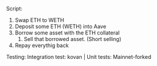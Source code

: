 Script:
1. Swap ETH to WETH
2. Deposit some ETH (WETH) into Aave
3. Borrow some asset with the ETH collateral
   1. Sell that borrowed asset. (Short selling)
4. Repay everythig back

Testing:  Integration test: kovan | Unit tests: Mainnet-forked
